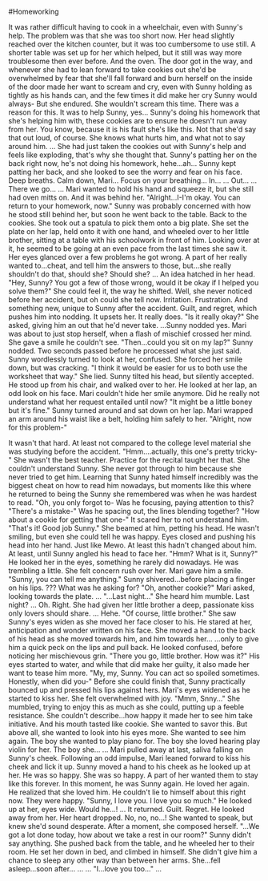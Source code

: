 #Homeworking

It was rather difficult having to cook in a wheelchair, even with Sunny's help.
The problem was that she was too short now. Her head slightly reached over the kitchen counter, but it was too cumbersome to use still. A shorter table was set up for her which helped, but it still was way more troublesome then ever before.
And the oven. The door got in the way, and whenever she had to lean forward to take cookies out she'd be overwhelmed by fear that she'll fall forward and burn herself on the inside of the door made her want to scream and cry, even with Sunny holding as tightly as his hands can, and the few times it did make her cry Sunny would always-
But she endured. She wouldn't scream this time. There was a reason for this. It was to help Sunny, yes...
Sunny's doing his homework that she's helping him with, these cookies are to ensure he doesn't run away from her.
You know, because it is his fault she's like this.
Not that she'd say that out loud, of course. She knows what hurts him, and what not to say around him.
...
She had just taken the cookies out with Sunny's help and feels like exploding, that's why she thought that. Sunny's patting her on the back right now, he's not doing his homework, hehe...ah...
Sunny kept patting her back, and she looked to see the worry and fear on his face.
Deep breaths. Calm down, Mari...
Focus on your breathing...
In...
...
Out...
...
There we go...
...
Mari wanted to hold his hand and squeeze it, but she still had oven mitts on. And it was behind her.
"Alright...I-I'm okay. You can return to your homework, now."
Sunny was probably concerned with how he stood still behind her, but soon he went back to the table.
Back to the cookies. She took out a spatula to pick them onto a big plate. She set the plate on her lap, held onto it with one hand, and wheeled over to her little brother, sitting at a table with his schoolwork in front of him.
Looking over at it, he seemed to be going at an even pace from the last times she saw it. Her eyes glanced over a few problems he got wrong. A part of her really wanted to...cheat, and tell him the answers to those, but...she really shouldn't do that, should she?
Should she?
...
An idea hatched in her head.
"Hey, Sunny? You got a few of those wrong, would it be okay if I helped you solve them?"
She could feel it, the way he shifted. Well, she never noticed before her accident, but oh could she tell now.
Irritation. Frustration. And something new, unique to Sunny after the accident. Guilt, and regret, which pushes him into nodding.
It upsets her. It really does.
"Is it really okay?" She asked, giving him an out that he'd never take.
...Sunny nodded yes.
Mari was about to just stop herself, when a flash of mischief crossed her mind.
She gave a smile he couldn't see.
"Then...could you sit on my lap?"
Sunny nodded.
Two seconds passed before he processed what she just said.
Sunny wordlessly turned to look at her, confused.
She forced her smile down, but was cracking. "I think it would be easier for us to both use the worksheet that way." She lied.
Sunny tilted his head, but silently accepted. He stood up from his chair, and walked over to her.
He looked at her lap, an odd look on his face. Mari couldn't hide her smile anymore. Did he really not understand what her request entailed until now?
"It might be a little boney but it's fine."
Sunny turned around and sat down on her lap. Mari wrapped an arm around his waist like a belt, holding him safely to her.
"Alright, now for this problem-"


It wasn't that hard. At least not compared to the college level material she was studying before the accident.
"Hmm....actually, this one's pretty tricky-"
She wasn't the best teacher. Practice for the recital taught her that. She couldn't understand Sunny. She never got through to him because she never tried to get him. Learning that Sunny hated himself incredibly was the biggest cheat on how to read him nowadays, but moments like this where he returned to being the Sunny she remembered was when he was hardest to read. 
"Oh, you only forgot to-
Was he focusing, paying attention to this?
"There's a mistake-"
Was he spacing out, the lines blending together?
"How about a cookie for getting that one-"
It scared her to not understand him.
"That's it! Good job Sunny." She beamed at him, petting his head. He wasn't smiling, but even she could tell he was happy. Eyes closed and pushing his head into her hand. Just like Mewo. At least this hadn't changed about him.
At least, until Sunny angled his head to face her.
"Hmm? What is it, Sunny?"
He looked her in the eyes, something he rarely did nowadays. He was trembling a little. She felt concern rush over her.
Mari gave him a smile. "Sunny, you can tell me anything."
Sunny shivered...before placing a finger on his lips.
???
What was he asking for?
"Oh, another cookie?" Mari asked, looking towards the plate.
...
"...Last night..." She heard him mumble.
Last night?
...
Oh.
Right.
She had given her little brother a deep, passionate kiss only lovers should share.
...
Hehe.
"Of course, little brother."
She saw Sunny's eyes widen as she moved her face closer to his.
He stared at her, anticipation and wonder written on his face.
She moved a hand to the back of his head as she moved towards him, and him towards her...
...only to give him a quick peck on the lips and pull back.
He looked confused, before noticing her mischievous grin.
"There you go, little brother. How was it?"
His eyes started to water, and while that did make her guilty, it also made her want to tease him more.
"My, my, Sunny. You can act so spoiled sometimes. Honestly, when did you-"
Before she could finish that, Sunny practically bounced up and pressed his lips against hers.
Mari's eyes widened as he started to kiss her. She felt overwhelmed with joy.
"Mmm, Snny..." She mumbled, trying to enjoy this as much as she could, putting up a feeble resistance.
She couldn't describe...how happy it made her to see him take initiative.
And his mouth tasted like cookie. She wanted to savor this.
But above all, she wanted to look into his eyes more.
She wanted to see him again.
The boy she wanted to play piano for.
The boy she loved hearing play violin for her.
The boy she...
...
Mari pulled away at last, saliva falling on Sunny's cheek.
Following an odd impulse, Mari leaned forward to kiss his cheek and lick it up.
Sunny moved a hand to his cheek as he looked up at her.
He was so happy. She was so happy. A part of her wanted them to stay like this forever. In this moment, he was Sunny again. He loved her again. He realized that she loved him. He couldn't lie to himself about this right now. They were happy.
"Sunny, I love you. I love you so much."
He looked up at her, eyes wide. Would he...!
...
It returned. Guilt. Regret. He looked away from her. Her heart dropped. No, no, no...!
She wanted to speak, but knew she'd sound desperate. After a moment, she composed herself.
"...We got a lot done today, how about we take a rest in our room?"
Sunny didn't say anything. She pushed back from the table, and he wheeled her to their room.
He set her down in bed, and climbed in himself. She didn't give him a chance to sleep any other way than between her arms.
She...fell asleep...soon after...
...
...
"I...love you too..."
...
